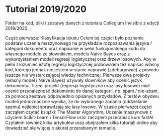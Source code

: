 # Tutorial 2019/2020
 Folder na kod, pliki i zestawy danych z tutorialu Collegium Invisible z edycji 2019/2020

 Część pierwsza: Klasyfikacja tekstu
	Celem tej części było poznanie podstaw uczenia maszynowego na przykładzie rozpoznawania języka / kategorii dokumentu oraz
	napisanie w pełni funkcjonalnego kodu do własnego modelu ze słownikiem, modelu Naive Bayes oraz z wykorzystaniem modeli
	regresji logistycznej oraz drzew losowych.
	Aby w pełni zrozumieć istotę regresji logistycznej próbowałem też napisać własny kod, którego jednak nie jestem w stanie 
	naprawić (zdebugować) z powodu jeszcze nie wystarczającej wiedzy technicznej.
	Pierwsze dwa projekty (własny model i Naive Bayes) używały słowników aby ocenić język dokumentu.
	Trzeci projekt (regresja logistyczna oraz lasy losowe) miał ocenić przynależność dokumentu do danej kategorii,
	np. spam / nie-spam, za pomocą zestawu odpowiednio opisanych przykładów. Z testów obydwu modeli jednoznacznie wynika, że
	do wybranego zadania (oddzielanie spamu) najlepiej sprawdzają się lasy losowe.
	W czasie pierwszej części zacząłem czytać książki: The Master Algorythm, Uczenie maszynowe z użyciem Scikit-Learn i TensorFlow 
	oraz zacząłem przerabiać kurs fastAI. Czytałem również kilka artykułów oraz obejrzałem kilka tutoriali online aby 
	dowiedzieć się więcej o akurat przerabianym temacie.